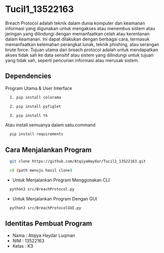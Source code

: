 # Tucil1_13522163

Breach Protocol adalah teknik dalam dunia komputer dan keamanan informasi yang digunakan untuk mengakses atau menembus sistem atau jaringan yang dilindungi dengan memanfaatkan celah atau kerentanan dalam keamanan. Ini dapat dilakukan dengan berbagai cara, termasuk memanfaatkan kelemahan perangkat lunak, teknik phishing, atau serangan brute force. Tujuan utama dari breach protocol adalah untuk mendapatkan akses tidak sah ke data sensitif atau sistem yang dilindungi untuk tujuan yang tidak sah, seperti pencurian informasi atau merusak sistem.


## Dependencies
Program Utama & User Interface
```bash
  1. pip install colorama
```
```bash
  2. pip install pyfiglet
```
```bash
  3. pip install tk
```

Atau install semuanya dalam satu command
```bash
  pip install requirements
```

## Cara Menjalankan Program
```bash
  git clone https://github.com/AtqiyaHaydar/Tucil1_13522163.git
```
```bash
  cd (path menuju hasil clone)
```

- Untuk Menjalankan Program Menggunakan CLI
```bash
  python3 src/BreachProtocol.py
```
- Untuk Menjalankan Program Dengan GUI 
```bash
  python3 src/BreachProtocolGUI.py
```

## Identitas Pembuat Program

- Nama : Atqiya Haydar Luqman
- NIM : 13522163
- Kelas : K3
